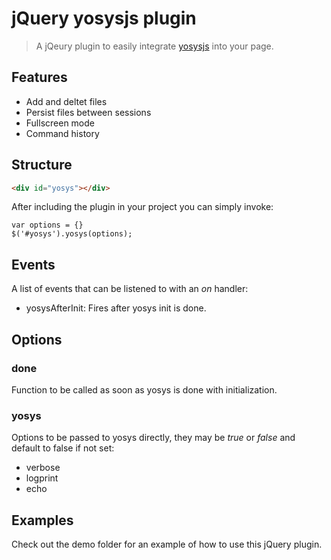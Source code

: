 # jQuery yosysjs plugin
> A jQeury plugin to easily integrate [yosysjs](http://www.clifford.at/yosys/) into your page.

## Features
* Add and deltet files
* Persist files between sessions
* Fullscreen mode
* Command history

## Structure
```HTML
<div id="yosys"></div>
```

After including the plugin in your project you can simply invoke:

```JS
var options = {}
$('#yosys').yosys(options);
```

## Events
A list of events that can be listened to with an *on* handler:

* yosysAfterInit: Fires after yosys init is done.

## Options
### done
Function to be called as soon as yosys is done with initialization.

### yosys
Options to be passed to yosys directly, they may be *true* or *false* and default to false if not set:

* verbose
* logprint
* echo

## Examples
Check out the demo folder for an example of how to use this jQuery plugin.
